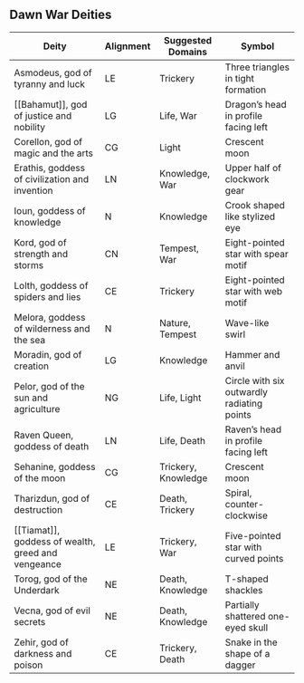 ## Dawn War Deities

| Deity                                              | Alignment | Suggested Domains   | Symbol                                     |
| -------------------------------------------------- | --------- | ------------------- | ------------------------------------------ |
| Asmodeus, god of tyranny and luck                  | LE        | Trickery            | Three triangles in tight formation         |
| [[Bahamut]], god of justice and nobility               | LG        | Life, War           | Dragon’s head in profile facing left       |
| Corellon, god of magic and the arts                | CG        | Light               | Crescent moon                              |
| Erathis, goddess of civilization and invention     | LN        | Knowledge, War      | Upper half of clockwork gear               |
| Ioun, goddess of knowledge                         | N         | Knowledge           | Crook shaped like stylized eye             |
| Kord, god of strength and storms                   | CN        | Tempest, War        | Eight-pointed star with spear motif        |
| Lolth, goddess of spiders and lies                 | CE        | Trickery            | Eight-pointed star with web motif          |
| Melora, goddess of wilderness and the sea          | N         | Nature, Tempest     | Wave-like swirl                            |
| Moradin, god of creation                           | LG        | Knowledge           | Hammer and anvil                           |
| Pelor, god of the sun and agriculture              | NG        | Life, Light         | Circle with six outwardly radiating points |
| Raven Queen, goddess of death                      | LN        | Life, Death         | Raven’s head in profile facing left        |
| Sehanine, goddess of the moon                      | CG        | Trickery, Knowledge | Crescent moon                              |
| Tharizdun, god of destruction                      | CE        | Death, Trickery     | Spiral, counter-clockwise                  |
| [[Tiamat]], goddess of wealth, greed and vengeance | LE        | Trickery, War       | Five-pointed star with curved points       |
| Torog, god of the Underdark                        | NE        | Death, Knowledge    | T-shaped shackles                          |
| Vecna, god of evil secrets                         | NE        | Death, Knowledge    | Partially shattered one-eyed skull         |
| Zehir, god of darkness and poison                  | CE        | Trickery, Death     | Snake in the shape of a dagger             |
